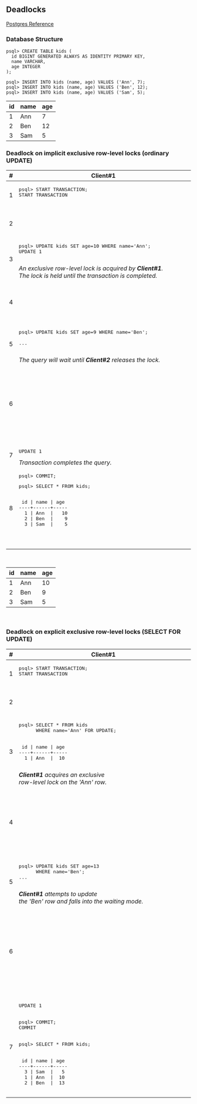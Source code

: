 
## Deadlocks

[Postgres Reference](https://www.postgresql.org/docs/9.1/explicit-locking.html)

### Database Structure

```
psql> CREATE TABLE kids (  
  id BIGINT GENERATED ALWAYS AS IDENTITY PRIMARY KEY,  
  name VARCHAR,  
  age INTEGER  
);

psql> INSERT INTO kids (name, age) VALUES ('Ann', 7);   
psql> INSERT INTO kids (name, age) VALUES ('Ben', 12);
psql> INSERT INTO kids (name, age) VALUES ('Sam', 5);
```

  
| id      | name | age |
| ----------- | ----------- | ----------- |
|1|Ann|7|
|2|Ben|12|  
|3|Sam|5| 
   

### Deadlock on implicit exclusive row-level locks (ordinary UPDATE)
   
   
<table>
  <thead>
    <th>#</th>
    <th>
&nbsp;&nbsp;&nbsp;&nbsp;&nbsp;&nbsp;&nbsp;&nbsp;&nbsp;&nbsp;&nbsp;&nbsp;&nbsp;&nbsp;&nbsp;&nbsp;&nbsp;&nbsp;&nbsp;&nbsp;&nbsp;&nbsp;&nbsp;&nbsp;&nbsp;&nbsp;&nbsp;&nbsp;&nbsp;&nbsp;&nbsp;&nbsp;&nbsp;&nbsp;&nbsp;&nbsp;&nbsp;&nbsp;&nbsp;&nbsp;&nbsp;&nbsp;&nbsp;&nbsp;&nbsp;&nbsp;Client#1&nbsp;&nbsp;&nbsp;&nbsp;&nbsp;&nbsp;&nbsp;&nbsp;&nbsp;&nbsp;&nbsp;&nbsp;&nbsp;&nbsp;&nbsp;&nbsp;&nbsp;&nbsp;&nbsp;&nbsp;&nbsp;&nbsp;&nbsp;&nbsp;&nbsp;&nbsp;&nbsp;&nbsp;&nbsp;&nbsp;&nbsp;&nbsp;&nbsp;&nbsp;&nbsp;&nbsp;&nbsp;&nbsp;&nbsp;&nbsp;&nbsp;&nbsp;&nbsp;&nbsp;&nbsp;&nbsp;
    </th>
    <th>       &nbsp;&nbsp;&nbsp;&nbsp;&nbsp;&nbsp;&nbsp;&nbsp;&nbsp;&nbsp;&nbsp;&nbsp;&nbsp;&nbsp;&nbsp;&nbsp;&nbsp;&nbsp;&nbsp;&nbsp;&nbsp;&nbsp;&nbsp;&nbsp;&nbsp;&nbsp;&nbsp;&nbsp;&nbsp;&nbsp;&nbsp;&nbsp;&nbsp;&nbsp;&nbsp;&nbsp;&nbsp;&nbsp;&nbsp;&nbsp;&nbsp;&nbsp;&nbsp;&nbsp;&nbsp;&nbsp;Client#2&nbsp;&nbsp;&nbsp;&nbsp;&nbsp;&nbsp;&nbsp;&nbsp;&nbsp;&nbsp;&nbsp;&nbsp;&nbsp;&nbsp;&nbsp;&nbsp;&nbsp;&nbsp;&nbsp;&nbsp;&nbsp;&nbsp;&nbsp;&nbsp;&nbsp;&nbsp;&nbsp;&nbsp;&nbsp;&nbsp;&nbsp;&nbsp;&nbsp;&nbsp;&nbsp;&nbsp;&nbsp;&nbsp;&nbsp;&nbsp;&nbsp;&nbsp;&nbsp;&nbsp;&nbsp;&nbsp;
    </th>
  </thead>
  <tbody>
    <tr>
      <td>1</td>
      <td>
        <pre>
psql> START TRANSACTION;
START TRANSACTION
        </pre>
      </td>
      <td></td>
    </tr>
    <tr>
      <td>2</td>
      <td></td>
      <td>
        <pre>
psql> START TRANSACTION;
START TRANSACTION
        </pre>
      </td>
    </tr>
    <tr>
      <td>3</td>
      <td>
        <pre>
psql> UPDATE kids SET age=10 WHERE name='Ann';
UPDATE 1
        </pre>
        <i>
          An exclusive row-level lock is acquired by <b>Client#1</b>.<br/>
          The lock is held until the transaction is completed.
        </i>
      </td>
      <td> </td>
    </tr>
    <tr>
      <td>4</td>
      <td></td>
      <td>
        <pre>
psql> UPDATE kids SET age=13 WHERE name='Ben';
UPDATE 1
        </pre>
        <i>
        An exclusive row-level lock is acquired by <b>Client#2</b>.<br/>
        The lock is held until the transaction is completed.
        </i>
      </td>
    </tr>
    <tr>
      <td>5</td>
      <td>
        <pre>
psql> UPDATE kids SET age=9 WHERE name='Ben';<br/>
...
        </pre>
        <i>The query will wait until <b>Client#2</b> releases the lock.</i>
      </td>
      <td></td>
    </tr>
    <tr>
      <td>6</td>
      <td></td>
      <td>
        <pre>
psql> UPDATE kids SET age=5 WHERE name='Ann';<br/>
ERROR:  deadlock detected   
DETAIL:  Process 37184 waits for ShareLock   
on transaction 17500; blocked by process 37281.   
Process 37281 waits for ShareLock   
on transaction 17501; blocked by process 37184.
        </pre>
        <i>Circular wait situation: Postgres automatically detects <br/> 
        deadlocks and resolves them by aborting one<br/>
        of transactions, allowing the other to complete. </i>
      </td>
    </tr>
    <tr>
      <td>7</td>
      <td>
        <pre>UPDATE 1</pre>
        <i>Transaction completes the query.</i>
      </td>
      <td></td>
    </tr>
    <tr>
      <td>8</td>
      <td>
        <pre>psql> COMMIT;</pre>
        <pre>
psql> SELECT * FROM kids;
<p>
 id | name | age
----+------+-----
  1 | Ann  |   10
  2 | Ben  |    9
  3 | Sam  |    5
</p>
      </pre>
      </td>
      <td></td>
    </tr>
  </tbody>
</table>
<br>

| id      | name | age |
| ----------- | ----------- | ----------- |
|1|Ann|10|
|2|Ben|9|  
|3|Sam|5| 

<br>


### Deadlock on explicit exclusive row-level locks (SELECT FOR UPDATE)
   
   
<table>
  <thead>
    <th>#</th>
    <th>
&nbsp;&nbsp;&nbsp;&nbsp;&nbsp;&nbsp;&nbsp;&nbsp;&nbsp;&nbsp;&nbsp;&nbsp;&nbsp;&nbsp;&nbsp;&nbsp;&nbsp;&nbsp;&nbsp;&nbsp;&nbsp;&nbsp;&nbsp;&nbsp;&nbsp;&nbsp;&nbsp;&nbsp;&nbsp;&nbsp;&nbsp;&nbsp;&nbsp;&nbsp;&nbsp;&nbsp;&nbsp;&nbsp;&nbsp;&nbsp;&nbsp;&nbsp;&nbsp;&nbsp;&nbsp;&nbsp;Client#1&nbsp;&nbsp;&nbsp;&nbsp;&nbsp;&nbsp;&nbsp;&nbsp;&nbsp;&nbsp;&nbsp;&nbsp;&nbsp;&nbsp;&nbsp;&nbsp;&nbsp;&nbsp;&nbsp;&nbsp;&nbsp;&nbsp;&nbsp;&nbsp;&nbsp;&nbsp;&nbsp;&nbsp;&nbsp;&nbsp;&nbsp;&nbsp;&nbsp;&nbsp;&nbsp;&nbsp;&nbsp;&nbsp;&nbsp;&nbsp;&nbsp;&nbsp;&nbsp;&nbsp;&nbsp;&nbsp;
    </th>
    <th>       &nbsp;&nbsp;&nbsp;&nbsp;&nbsp;&nbsp;&nbsp;&nbsp;&nbsp;&nbsp;&nbsp;&nbsp;&nbsp;&nbsp;&nbsp;&nbsp;&nbsp;&nbsp;&nbsp;&nbsp;&nbsp;&nbsp;&nbsp;&nbsp;&nbsp;&nbsp;&nbsp;&nbsp;&nbsp;&nbsp;&nbsp;&nbsp;&nbsp;&nbsp;&nbsp;&nbsp;&nbsp;&nbsp;&nbsp;&nbsp;&nbsp;&nbsp;&nbsp;&nbsp;&nbsp;&nbsp;Client#2&nbsp;&nbsp;&nbsp;&nbsp;&nbsp;&nbsp;&nbsp;&nbsp;&nbsp;&nbsp;&nbsp;&nbsp;&nbsp;&nbsp;&nbsp;&nbsp;&nbsp;&nbsp;&nbsp;&nbsp;&nbsp;&nbsp;&nbsp;&nbsp;&nbsp;&nbsp;&nbsp;&nbsp;&nbsp;&nbsp;&nbsp;&nbsp;&nbsp;&nbsp;&nbsp;&nbsp;&nbsp;&nbsp;&nbsp;&nbsp;&nbsp;&nbsp;&nbsp;&nbsp;&nbsp;&nbsp;
    </th>
  </thead>
  <tbody>
    <tr>
      <td>1</td>
      <td>
        <pre>
psql> START TRANSACTION;
START TRANSACTION
        </pre>
      </td>
      <td></td>
    </tr>
    <tr>
      <td>2</td>
      <td></td>
      <td>
        <pre>
psql> START TRANSACTION;
START TRANSACTION
        </pre>
      </td>
    </tr>
    <tr>
      <td>3</td>
      <td>
        <pre>
psql> SELECT * FROM kids    
      WHERE name='Ann' FOR UPDATE;
<br>
 id | name | age
----+------+-----
  1 | Ann  |  10
        </pre>
        <i><b>Client#1</b> acquires an exclusive <br />
          row-level lock on the 'Ann' row.</i>
      </td>
      <td></td>
    </tr>
    <tr>
      <td>4</td>
      <td></td>
      <td>
        <pre>
psql> SELECT * FROM kids    
      WHERE name='Ben' FOR UPDATE;
<br>
 id | name | age
----+------+-----
  2 | Ben  |   9
        </pre>
        <i><b>Client#2</b> acquires an exclusive<br /> 
          row-level lock on the 'Ben' row.</i>
      </td>
    </tr>
    <tr>
      <td>5</td>
      <td>
        <pre>
psql> UPDATE kids SET age=13    
      WHERE name='Ben';
...
        </pre>
        <i><b>Client#1</b> attempts to update<br />
          the 'Ben' row and falls into the waiting mode.</i>
      </td>
      <td></td>
    </tr>
    <tr>
      <td>6</td>
      <td></td>
      <td>
        <pre>
psql> UPDATE kids    
      SET age=14 WHERE name='Ann';<br>
ERROR:  deadlock detected   
DETAIL:  Process 42439 waits for ShareLock     
on transaction 17685; blocked by process 84586.   
Process 84586 waits for ShareLock   
on transaction 17686; blocked by process 42439.
        </pre>
        <i><b>Client#2</b> attempts to update<br />
          the 'Ann' row. Postgres detects the deadlock<br />    
          and aborts the query, allowing <b>Client#1</b><br />
          to succeed.</i>
      </td>
    </tr>
    <tr>
      <td>7</td>
      <td>
        <pre>
UPDATE 1
<br>
psql> COMMIT;
COMMIT
<br>
psql> SELECT * FROM kids;
<br>
 id | name | age
----+------+-----
  3 | Sam  |   5
  1 | Ann  |  10
  2 | Ben  |  13
        </pre>
      </td>
      <td></td>
    </tr> 
  </tbody>
</table>

